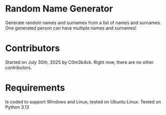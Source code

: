 # Random Name Generator
Generate random names and surnames from a list of names and surnames. One generated person can have multiple names and surnames! 
# Contributors
Started on July 30th, 2025 by C0m3b4ck. Right now, there are no other contributors.
# Requirements
Is coded to support Windows and Linux, tested on Ubuntu Linux.
Tested on Python 3.13
